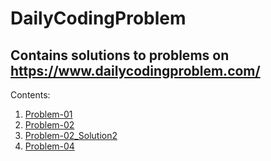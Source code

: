 # DailyCodingProblem
## Contains solutions to problems on https://www.dailycodingproblem.com/

Contents:

1. [Problem-01](https://github.com/invincible101/DailyCodingProblem/blob/master/Problem-01.java)
2. [Problem-02](https://github.com/invincible101/DailyCodingProblem/blob/master/Problem-02.java)
3. [Problem-02_Solution2](https://github.com/invincible101/DailyCodingProblem/blob/master/Problem-02_Solution2.java)
4. [Problem-04](https://github.com/invincible101/DailyCodingProblem/blob/master/Problem-04.java)

